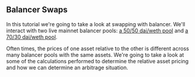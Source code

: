 ## Balancer Swaps 

In this tutorial we're going to take a look at swapping with balancer. We'll interact with two live mainnet balancer pools: [a 50/50 dai/weth pool](https://pools.balancer.exchange/#/pool/0x7afe74ae3c19f070c109a38c286684256adc656c/) and [a 70/30 dai/weth pool](0x53b89ce35928dda346c574d9105a5479cb87231c). 

Often times, the prices of one asset relative to the other is different across many balancer pools with the same assets. We're going to take a look at some of the calculations performed to determine the relative asset pricing and how we can determine an arbitrage situation.